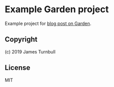 # Example Garden project

Example project for [blog post on Garden](https://www.kartar.net/2019/08/garden/).

## Copyright 

(c) 2019 James Turnbull

## License

MIT


